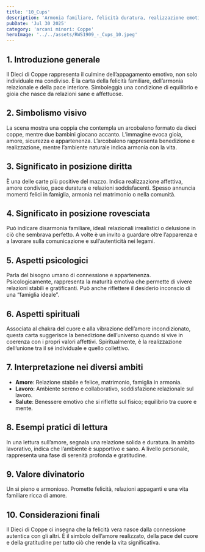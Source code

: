```yaml
---
title: '10_Cups'
description: 'Armonia familiare, felicità duratura, realizzazione emotiva collettiva'
pubDate: 'Jul 30 2025'
category: 'arcani minori: Coppe'
heroImage: '../../assets/RWS1909_-_Cups_10.jpeg'
---
```


## 1. Introduzione generale

Il Dieci di Coppe rappresenta il culmine dell’appagamento emotivo, non solo individuale ma condiviso. È la carta della felicità familiare, dell’armonia relazionale e della pace interiore. Simboleggia una condizione di equilibrio e gioia che nasce da relazioni sane e affettuose.

## 2. Simbolismo visivo

La scena mostra una coppia che contempla un arcobaleno formato da dieci coppe, mentre due bambini giocano accanto. L’immagine evoca gioia, amore, sicurezza e appartenenza. L’arcobaleno rappresenta benedizione e realizzazione, mentre l’ambiente naturale indica armonia con la vita.

## 3. Significato in posizione diritta

È una delle carte più positive del mazzo. Indica realizzazione affettiva, amore condiviso, pace duratura e relazioni soddisfacenti. Spesso annuncia momenti felici in famiglia, armonia nel matrimonio o nella comunità.

## 4. Significato in posizione rovesciata

Può indicare disarmonia familiare, ideali relazionali irrealistici o delusione in ciò che sembrava perfetto. A volte è un invito a guardare oltre l’apparenza e a lavorare sulla comunicazione e sull’autenticità nei legami.

## 5. Aspetti psicologici

Parla del bisogno umano di connessione e appartenenza. Psicologicamente, rappresenta la maturità emotiva che permette di vivere relazioni stabili e gratificanti. Può anche riflettere il desiderio inconscio di una “famiglia ideale”.

## 6. Aspetti spirituali

Associata al chakra del cuore e alla vibrazione dell’amore incondizionato, questa carta suggerisce la benedizione dell’universo quando si vive in coerenza con i propri valori affettivi. Spiritualmente, è la realizzazione dell’unione tra il sé individuale e quello collettivo.

## 7. Interpretazione nei diversi ambiti

- **Amore**: Relazione stabile e felice, matrimonio, famiglia in armonia.
- **Lavoro**: Ambiente sereno e collaborativo, soddisfazione relazionale sul lavoro.
- **Salute**: Benessere emotivo che si riflette sul fisico; equilibrio tra cuore e mente.

## 8. Esempi pratici di lettura

In una lettura sull’amore, segnala una relazione solida e duratura. In ambito lavorativo, indica che l’ambiente è supportivo e sano. A livello personale, rappresenta una fase di serenità profonda e gratitudine.

## 9. Valore divinatorio

Un sì pieno e armonioso. Promette felicità, relazioni appaganti e una vita familiare ricca di amore.

## 10. Considerazioni finali

Il Dieci di Coppe ci insegna che la felicità vera nasce dalla connessione autentica con gli altri. È il simbolo dell’amore realizzato, della pace del cuore e della gratitudine per tutto ciò che rende la vita significativa.
